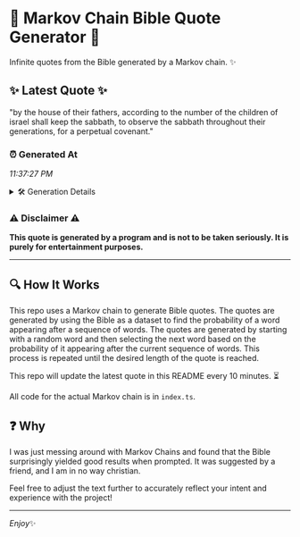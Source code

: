 # 📖 Markov Chain Bible Quote Generator 📖

Infinite quotes from the Bible generated by a Markov chain. ✨

## ✨ Latest Quote ✨
"by the house of their fathers, according to the number of the children of israel shall keep the sabbath, to observe the sabbath throughout their generations, for a perpetual covenant."

### ⏰ Generated At
*11:37:27 PM*

<details>
    <summary>🛠️ Generation Details</summary>
    <p>
        <strong>🌱 Seed:</strong> by<br>
        <strong>🔄 Iterations:</strong> 29<br>
        <strong>📜 Context History:</strong><br>[ by ]: the<br>[ by, the ]: house<br>[ by, the, house ]: of<br>[ by, the, house, of ]: their<br>[ by, the, house, of, their ]: fathers,<br>[ by, the, house, of, their, fathers, ]: according<br>[ the, house, of, their, fathers,, according ]: to<br>[ house, of, their, fathers,, according, to ]: the<br>[ of, their, fathers,, according, to, the ]: number<br>[ their, fathers,, according, to, the, number ]: of<br>[ fathers,, according, to, the, number, of ]: the<br>[ according, to, the, number, of, the ]: children<br>[ to, the, number, of, the, children ]: of<br>[ the, number, of, the, children, of ]: israel<br>[ number, of, the, children, of, israel ]: shall<br>[ of, the, children, of, israel, shall ]: keep<br>[ the, children, of, israel, shall, keep ]: the<br>[ children, of, israel, shall, keep, the ]: sabbath,<br>[ of, israel, shall, keep, the, sabbath, ]: to<br>[ israel, shall, keep, the, sabbath,, to ]: observe<br>[ shall, keep, the, sabbath,, to, observe ]: the<br>[ keep, the, sabbath,, to, observe, the ]: sabbath<br>[ the, sabbath,, to, observe, the, sabbath ]: throughout<br>[ sabbath,, to, observe, the, sabbath, throughout ]: their<br>[ to, observe, the, sabbath, throughout, their ]: generations,<br>[ observe, the, sabbath, throughout, their, generations, ]: for<br>[ the, sabbath, throughout, their, generations,, for ]: a<br>[ sabbath, throughout, their, generations,, for, a ]: perpetual<br>[ throughout, their, generations,, for, a, perpetual ]: covenant.<br>
    </p>
</details>

### ⚠️ Disclaimer ⚠️
**This quote is generated by a program and is not to be taken seriously. It is purely for entertainment purposes.**

---

## 🔍 How It Works

This repo uses a Markov chain to generate Bible quotes. The quotes are generated by using the Bible as a dataset to find the probability of a word appearing after a sequence of words. The quotes are generated by starting with a random word and then selecting the next word based on the probability of it appearing after the current sequence of words. This process is repeated until the desired length of the quote is reached.

This repo will update the latest quote in this README every 10 minutes. ⏳

All code for the actual Markov chain is in `index.ts`.

## ❓ Why

I was just messing around with Markov Chains and found that the Bible surprisingly yielded good results when prompted. 
It was suggested by a friend, and I am in no way christian.

Feel free to adjust the text further to accurately reflect your intent and experience with the project!

---

*Enjoy*✨
